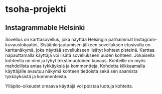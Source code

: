 # tsoha-projekti

## Instagrammable Helsinki


Sovellus on karttasovellus, joka näyttää Helsingin parhaimmat Instagram-kuvauslokaatiot. Sisäänkirjautumisen jälkeen
sovelluksen etusivulla on karttanäkymä, joka näyttää sovellukseen lisätyt kohteet pisteinä. Karttaa napauttamalla käyttäjä voi
lisätä sovellukseen uuden kohteen. Jokaisella kohteella on nimi ja lyhyt tekstimuotoinen kuvaus. Kohteille on myös mahdollista
antaa tykkäyksiä ja kommentteja. Kohdetta klikkaamalla käyttäjälle avautuu näkymä kohteen tiedoista sekä sen saamista
tykkäyksistä ja kommenteista.

Ylläpito-oikeudet omaava käyttäjä voi poistaa luotuja kohteita.
